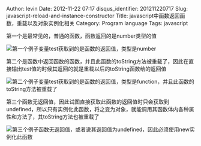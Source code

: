 Author: levin
Date: 2012-11-22 07:17
disqus_identifier: 201211220717
Slug: javascript-reload-and-instance-constructor
Title: javascript中函数返回函数，重载以及对象实例化相关
Category: Program language
Tags: javascript

第一个是最常见的，普通的函数，函数返回的是number类型的值

<!-- more -->

![第一个例子变量test获取到的是函数的返回值，类型是number](/img/js-simple-function.png)

第二个是函数中返回函数的函数，并且此函数的toString方法被重载了，因此在直接输出test值的时候其返回的就是重载以后的toString函数给的返回值

![第二个例子变量test获取到的是函数的返回值，类型是function，并且此函数的toString方法被重载了](/img/js-function-in-function.png)

第三个函数无返回值，因此试图直接获取此函数的返回值时只会获取到undefined，所以只有实例化此函数，将之变为对象，就能调用其函数体内各种属性和方法了，其toString方法也被重载了

![第三个例子函数无返回值，或者说其返回值为undefined，因此必须使用new实例化此函数](/img/js-instance-constructor.png)
